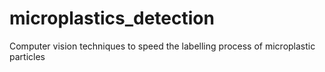 # microplastics_detection
Computer vision techniques to speed the labelling process of microplastic particles
